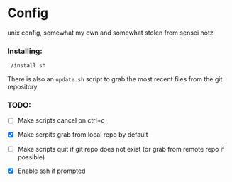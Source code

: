 # Config
unix config, somewhat my own and somewhat stolen from sensei hotz

### Installing:

```bash
./install.sh
```

There is also an `update.sh` script to grab the most recent files from the git repository

### TODO:

- [ ] Make scripts cancel on ctrl+c
- [x] Make scrpits grab from local repo by default
- [ ] Make scripts quit if git repo does not exist (or grab from remote repo if possible)
- [x] Enable ssh if prompted

